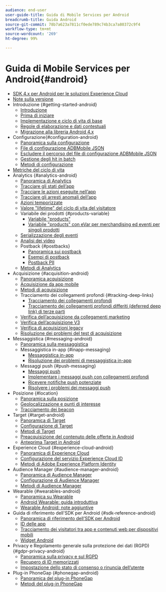 ```yaml
---
audience: end-user
user-guide-title: Guida di Mobile Services per Android
breadcrumb-title: Guida Android
source-git-commit: 78b7a623a7811cf0ede789c74b3ca7a80372c9f4
workflow-type: tm+mt
source-wordcount: '269'
ht-degree: 99%

---
```



# Guida di Mobile Services per Android{#android}

+ [SDK 4.x per Android per le soluzioni Experience Cloud](overview.md)
+ [Note sulla versione](rel-notes.md)
+ Introduzione {#getting-started-android}
   + [Introduzione](getting-started/getting-started.md)
   + [Prima di iniziare](getting-started/requirements.md)
   + [Implementazione e ciclo di vita di base](getting-started/dev-qs.md)
   + [Regole di elaborazione e dati contestuali ](getting-started/proc-rules.md)
   + [Migrazione alla libreria Android 4.x](getting-started/migration-v3.md)
+ Configurazione{#configuration-android}
   + [Panoramica sulla configurazione](configuration/configuration.md)
   + [File di configurazione ADBMobile JSON](configuration/json-config/json-config.md)
   + [Escludere il percorso del file di configurazione ADBMobile JSON](configuration/json-config/json-config-remote.md)
   + [Gestione degli hit in batch](configuration/hit-batching.md)
   + [Metodi di configurazione](configuration/methods.md)
+ [Metriche del ciclo di vita](metrics.md)
+ Analytics {#analytics-android}
   + [Panoramica di Analytics](analytics-main/analytics-main.md)
   + [Tracciare gli stati dell’app](analytics-main/states.md)
   + [Tracciare le azioni eseguite nell’app](analytics-main/actions.md)
   + [Tracciare gli arresti anomali dell’app](analytics-main/crashes.md)
   + [Azioni temporizzate](analytics-main/timed-actions.md)
   + [Valore &quot;lifetime&quot; del ciclo di vita del visitatore](analytics-main/lifetime-value.md)
   + Variabile dei prodotti {#products-variable}
      + [Variabile &quot;products&quot; ](analytics-main/products/products.md)
      + [Variabile &quot;products&quot; con eVar per merchandising ed eventi per singoli prodotti](analytics-main/products/products-variable-evars-events.md)
   + [Serializzazione degli eventi](analytics-main/event-serialization.md)
   + [Analisi dei video](analytics-main/video-qs.md)
   + Postback {#postbacks}
      + [Panoramica sui postback](analytics-main/postbacks/postbacks.md)
      + [Esempi di postback](analytics-main/postbacks/postback-example.md)
      + [Postback PII](analytics-main/postbacks/c-pii-postbacks.md)
   + [Metodi di Analytics](analytics-main/analytics-methods.md)
+ Acquisizione {#acquisition-android}
   + [Panoramica acquisizione](acquisition-main/acquisition-main-android.md)
   + [Acquisizione da app mobile](acquisition-main/acquisition.md)
   + [Metodi di acquisizione ](acquisition-main/acquisition-methods.md)
   + Tracciamento dei collegamenti profondi {#tracking-deep-links}
      + [Tracciamento dei collegamenti profondi](acquisition-main/tracking-deep-links/tracking-deep-links.md)
      + [Tracciamento dei collegamenti profondi differiti (deferred deep link) di terze parti ](acquisition-main/tracking-deep-links/c-tracking-3rd-party-deferred-deep-links.md)
   + [Verifica dell’acquisizione da collegamenti marketing](acquisition-main/t-testing-marketing-link-acquisition.md)
   + [Verifica dell’acquisizione V3 ](acquisition-main/t-testing-version-3-acquisition.md)
   + [Verifica di acquisizioni legacy](acquisition-main/t-testing-acquisition.md)
   + [Risoluzione dei problemi del test di acquisizione](acquisition-main/troubleshoot-acquisition-testing.md)
+ Messaggistica {#messaging-android}
   + [Panoramica sulla messaggistica](messaging-main/messaging-main-android.md)
   + Messaggistica in-app {#inapp-messaging}
      + [Messaggistica in-app ](messaging-main/messaging/messaging.md)
      + [Risoluzione dei problemi di messaggistica in-app ](messaging-main/messaging/in-apps-ts.md)
   + Messaggi push {#push-messaging}
      + [Messaggi push](messaging-main/push-messaging/push-messaging.md)
      + [Implementare i messaggi push con collegamenti profondi](messaging-main/push-messaging/t-mob-impl-push-deeplinking-android-4x.md)
      + [Ricevere notifiche push potenziate](messaging-main/push-messaging/c-set-up-rich-push-notif-android.md)
      + [Risolvere i problemi dei messaggi push](messaging-main/push-messaging/c-troubleshooting-push-messaging.md)
+ Posizione {#location}
   + [Panoramica sulla posizione](location/location.md)
   + [Geolocalizzazione e punti di interesse](location/geo-poi.md)
   + [Tracciamento dei beacon](location/beacon.md)
+ Target {#target-android}
   + [Panoramica di Target](target-main/target-main.md)
   + [Configurazione di Target](target-main/target.md)
   + [Metodi di Target](target-main/c-target-methods.md)
   + [Preacquisizione del contenuto delle offerte in Android](target-main/c-mob-target-prefetch-android.md)
   + [Anteprima Target in Android](target-main/c-mob-target-preview-android.md)
+ Experience Cloud {#experience-cloud-android}
   + [Panoramica di Experience Cloud](c-marketing-cloud/c-marketing-cloud.md)
   + [Configurazione del servizio Experience Cloud ID](c-marketing-cloud/mcvid.md)
   + [Metodi di Adobe Experience Platform Identity](c-marketing-cloud/mc-methods.md)
+ Audience Manager {#audience-manager-android}
   + [Panoramica di Audience Manager](audience-manager/audience-manager.md)
   + [Configurazione di Audience Manager](audience-manager/audiencemgmt.md)
   + [Metodi di Audience Manager](audience-manager/c-audience-manager-methods.md)
+ Wearable {#wearables-android}
   + [Panoramica su Wearable](wearables/wearables.md)
   + [Android Wearable: guida introduttiva ](wearables/android-wearable.md)
   + [Wearable Android: note aggiuntive ](wearables/c-android-wearables--additional-notes.md)
+ Guida di riferimento dell&#39;SDK per Android {#sdk-reference-android}
   + [Panoramica di riferimento dell’SDK per Android](/help/android/reference/reference.md)
   + [ID delle app](/help/android/reference/app-ids.md)
   + [Tracciamento dei visitatori tra app e contenuti web per dispositivi mobili](/help/android/reference/hybrid-app.md)
   + [Widget Android](/help/android/reference/widgets.md)
+ Privacy e Regolamento generale sulla protezione dei dati (RGPD) {#gdpr-privacy-android}
   + [Panoramica sulla privacy e sul RGPD](c-mob-privacy-gdpr-android/c-mob-privacy-gdpr-android.md)
   + [Recupero di ID memorizzati](c-mob-privacy-gdpr-android/c-mob-gdpr-ret-stored-ids-android.md)
   + [Impostazione dello stato di consenso o rinuncia dell’utente](c-mob-privacy-gdpr-android/privacy.md)
+ Plug-in PhoneGap {#phonegap-android}
   + [Panoramica del plug-in PhoneGap](phonegap/phonegap.md)
   + [Metodi del plug-in PhoneGap](phonegap/phonegap-methods.md)
